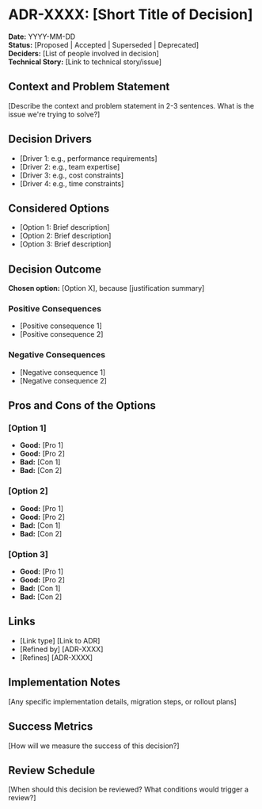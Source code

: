 # ADR-XXXX: [Short Title of Decision]

**Date:** YYYY-MM-DD  
**Status:** [Proposed | Accepted | Superseded | Deprecated]  
**Deciders:** [List of people involved in decision]  
**Technical Story:** [Link to technical story/issue]

## Context and Problem Statement

[Describe the context and problem statement in 2-3 sentences. What is the issue we're trying to solve?]

## Decision Drivers

* [Driver 1: e.g., performance requirements]
* [Driver 2: e.g., team expertise]
* [Driver 3: e.g., cost constraints]
* [Driver 4: e.g., time constraints]

## Considered Options

* [Option 1: Brief description]
* [Option 2: Brief description]
* [Option 3: Brief description]

## Decision Outcome

**Chosen option:** [Option X], because [justification summary]

### Positive Consequences

* [Positive consequence 1]
* [Positive consequence 2]

### Negative Consequences

* [Negative consequence 1]
* [Negative consequence 2]

## Pros and Cons of the Options

### [Option 1]

* **Good:** [Pro 1]
* **Good:** [Pro 2]
* **Bad:** [Con 1]
* **Bad:** [Con 2]

### [Option 2]

* **Good:** [Pro 1]
* **Good:** [Pro 2]
* **Bad:** [Con 1]
* **Bad:** [Con 2]

### [Option 3]

* **Good:** [Pro 1]
* **Good:** [Pro 2]
* **Bad:** [Con 1]
* **Bad:** [Con 2]

## Links

* [Link type] [Link to ADR]
* [Refined by] [ADR-XXXX]
* [Refines] [ADR-XXXX]

## Implementation Notes

[Any specific implementation details, migration steps, or rollout plans]

## Success Metrics

[How will we measure the success of this decision?]

## Review Schedule

[When should this decision be reviewed? What conditions would trigger a review?]
